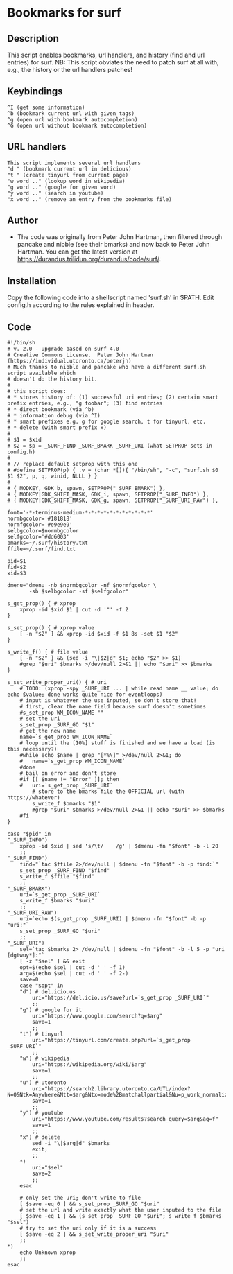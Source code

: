 Bookmarks for surf
==================

Description
-----------

This script enables bookmarks, url handlers, and history (find and url entries) for surf.
NB: This script obviates the need to patch surf at all with, e.g., the history or the url handlers patches!

Keybindings
-----------
	^I (get some information)
	^b (bookmark current url with given tags)
	^g (open url with bookmark autocompletion)
	^G (open url without bookmark autocompletion)

URL handlers
------------
	This script implements several url handlers
	"d " (bookmark current url in delicious)
	"t " (create tinyurl from current page)
	"w word .." (lookup word in wikipedia)
	"g word .." (google for given word)
	"y word .." (search in youtube)
	"x word .." (remove an entry from the bookmarks file)

Author
------

* The code was originally from Peter John Hartman, then filtered through pancake and nibble (see their bmarks) 
  and now back to Peter John Hartman.  You can get the latest version at https://durandus.trilidun.org/durandus/code/surf/.

Installation
------------

Copy the following code into a shellscript named 'surf.sh' in $PATH. Edit config.h according to the rules explained in header.

Code
----
	#!/bin/sh
	# v. 2.0 - upgrade based on surf 4.0
	# Creative Commons License.  Peter John Hartman (https://individual.utoronto.ca/peterjh)
	# Much thanks to nibble and pancake who have a different surf.sh script available which
	# doesn't do the history bit.
	#
	# this script does:
	# * stores history of: (1) successful uri entries; (2) certain smart prefix entries, e.g., "g foobar"; (3) find entries
	# * direct bookmark (via ^b)
	# * information debug (via ^I)
	# * smart prefixes e.g. g for google search, t for tinyurl, etc.
	# * delete (with smart prefix x)
	#
	# $1 = $xid
	# $2 = $p = _SURF_FIND _SURF_BMARK _SURF_URI (what SETPROP sets in config.h)
	#
	# // replace default setprop with this one
	# #define SETPROP(p) { .v = (char *[]){ "/bin/sh", "-c", "surf.sh $0 $1 $2", p, q, winid, NULL } }
	#
	# { MODKEY, GDK_b, spawn, SETPROP("_SURF_BMARK") },
	# { MODKEY|GDK_SHIFT_MASK, GDK_i, spawn, SETPROP("_SURF_INFO") },
	# { MODKEY|GDK_SHIFT_MASK, GDK_g, spawn, SETPROP("_SURF_URI_RAW") },

	font='-*-terminus-medium-*-*-*-*-*-*-*-*-*-*-*'
	normbgcolor='#181818'
	normfgcolor='#e9e9e9'
	selbgcolor=$normbgcolor
	selfgcolor='#dd6003'
	bmarks=~/.surf/history.txt
	ffile=~/.surf/find.txt 

	pid=$1
	fid=$2
	xid=$3

	dmenu="dmenu -nb $normbgcolor -nf $normfgcolor \
		   -sb $selbgcolor -sf $selfgcolor"

	s_get_prop() { # xprop
		xprop -id $xid $1 | cut -d '"' -f 2
	}

	s_set_prop() { # xprop value
		[ -n "$2" ] && xprop -id $xid -f $1 8s -set $1 "$2"
	}

	s_write_f() { # file value
		[ -n "$2" ] && (sed -i "\|$2|d" $1; echo "$2" >> $1)
		#grep "$uri" $bmarks >/dev/null 2>&1 || echo "$uri" >> $bmarks
	}

	s_set_write_proper_uri() { # uri
		# TODO: (xprop -spy _SURF_URI ... | while read name __ value; do echo $value; done works quite nice for eventloops)
		# input is whatever the use inputed, so don't store that!
		# first, clear the name field because surf doesn't sometimes
		#s_set_prop WM_ICON_NAME ""
		# set the uri
		s_set_prop _SURF_GO "$1"
		# get the new name
		name=`s_get_prop WM_ICON_NAME`
		# loop until the [10%] stuff is finished and we have a load (is this necessary?)
		#while echo $name | grep "[*%\]" >/dev/null 2>&1; do 
		#	name=`s_get_prop WM_ICON_NAME`
		#done 
		# bail on error and don't store
		#if [[ $name != "Error" ]]; then
		#	uri=`s_get_prop _SURF_URI`
			# store to the bmarks file the OFFICIAL url (with https://whatever)
			s_write_f $bmarks "$1"
			#grep "$uri" $bmarks >/dev/null 2>&1 || echo "$uri" >> $bmarks
		#fi
	}

	case "$pid" in
	"_SURF_INFO")
		xprop -id $xid | sed 's/\t/    /g' | $dmenu -fn "$font" -b -l 20
		;;
	"_SURF_FIND")
		find="`tac $ffile 2>/dev/null | $dmenu -fn "$font" -b -p find:`"
		s_set_prop _SURF_FIND "$find"
		s_write_f $ffile "$find"
		;;
	"_SURF_BMARK")
		uri=`s_get_prop _SURF_URI`
		s_write_f $bmarks "$uri"
		;;
	"_SURF_URI_RAW")
		uri=`echo $(s_get_prop _SURF_URI) | $dmenu -fn "$font" -b -p "uri:"`
		s_set_prop _SURF_GO "$uri"
		;;
	"_SURF_URI")
		sel=`tac $bmarks 2> /dev/null | $dmenu -fn "$font" -b -l 5 -p "uri [dgtwuy*]:"`
		[ -z "$sel" ] && exit
		opt=$(echo $sel | cut -d ' ' -f 1)
		arg=$(echo $sel | cut -d ' ' -f 2-)
		save=0
		case "$opt" in
		"d") # del.icio.us
			uri="https://del.icio.us/save?url=`s_get_prop _SURF_URI`"
			;;
		"g") # google for it
			uri="https://www.google.com/search?q=$arg"
			save=1
			;;
		"t") # tinyurl
			uri="https://tinyurl.com/create.php?url=`s_get_prop _SURF_URI`"
			;;
		"w") # wikipedia
			uri="https://wikipedia.org/wiki/$arg"
			save=1
			;;
		"u") # utoronto
			uri="https://search2.library.utoronto.ca/UTL/index?N=0&Ntk=Anywhere&Ntt=$arg&Ntx=mode%2Bmatchallpartial&Nu=p_work_normalized&Np=1&formName=search_form_simple"
			save=1
			;;
		"y") # youtube
			uri="https://www.youtube.com/results?search_query=$arg&aq=f"
			save=1
			;;
		"x") # delete
			sed -i "\|$arg|d" $bmarks
			exit;
			;;
		*)
			uri="$sel"
			save=2
			;;
		esac

		# only set the uri; don't write to file
		[ $save -eq 0 ] && s_set_prop _SURF_GO "$uri"
		# set the url and write exactly what the user inputed to the file
		[ $save -eq 1 ] && (s_set_prop _SURF_GO "$uri"; s_write_f $bmarks "$sel")
		# try to set the uri only if it is a success
		[ $save -eq 2 ] && s_set_write_proper_uri "$uri"
		;;
	*)
		echo Unknown xprop
		;;
	esac
